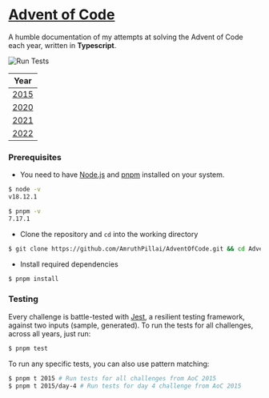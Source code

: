 # [Advent of Code](https://adventofcode.com/)

A humble documentation of my attempts at solving the Advent of Code each year, written in **Typescript**.

![Run Tests](https://github.com/AmruthPillai/AdventOfCode/actions/workflows/run-tests.yml/badge.svg)

| Year                 |
| -------------------- |
| [2015](/events/2015) |
| [2020](/events/2020) |
| [2021](/events/2021) |
| [2022](/events/2022) |

### Prerequisites

- You need to have [Node.js](https://nodejs.org/en/) and [pnpm](https://pnpm.io/) installed on your system.
```sh
$ node -v
v18.12.1

$ pnpm -v
7.17.1
```

- Clone the repository and `cd` into the working directory
```sh
$ git clone https://github.com/AmruthPillai/AdventOfCode.git && cd AdventOfCode
```

- Install required dependencies
```sh
$ pnpm install
```

### Testing

Every challenge is battle-tested with [Jest](https://jestjs.io/), a resilient testing framework, against two inputs (sample, generated). To run the tests for all challenges, across all years, just run:
```sh
$ pnpm test
```

To run any specific tests, you can also use pattern matching:
```sh
$ pnpm t 2015 # Run tests for all challenges from AoC 2015
$ pnpm t 2015/day-4 # Run tests for day 4 challenge from AoC 2015
```

